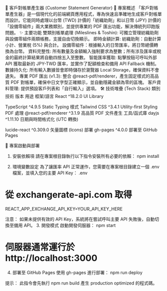 📝 客戶對帳單產生器 (Customer Statement Generator)
🌟 專案概述
「客戶對帳單產生器」是一個現代化的前端網頁應用程式，專為快速且準確地生成客戶對帳單而設計。它能同時處理以台幣 (TWD) 計價的「紡織助劑」和以日幣 (JPY) 計價的「設備零組件」兩大業務類別，並提供專業的 PDF 匯出功能，解決傳統列印跑版問題。
✨ 主要功能
雙類別帳單處理 (Mileslines & Toshin): 可獨立管理紡織助劑與設備零組件兩類帳務，支援自由切換顯示。
即時金額計算:
紡織助劑：自動計算小計、營業稅 (5%) 與合計。
設備零組件：根據輸入的日幣匯率，將日幣總價轉換為台幣。
資料完整性: 所有數量及金額輸入強制要求為整數；所有涉及匯率或稅金的最終計算結果將自動四捨五入至整數。
智能匯率獲取: 點擊按鈕可呼叫外部 API 獲取最新的 JPY-TWD 匯率，並實作了配額檢查和備用 API Fallback 機制。
數據持久化: 所有輸入數據皆會即時儲存於瀏覽器 Local Storage，確保資料不會遺失。
專業 PDF 匯出 (v1.3): 整合 @react-pdf/renderer，產生固定樣式的高品質 PDF 對帳單，確保中日文字型正確顯示，並自動隱藏金額為零的區塊。
客戶資料管理: 提供預設客戶列表和「自行輸入」選項。
🛠️ 技術堆疊 (Tech Stack)
類別
技術
版本
用途
框架/語言
React
^18.2.0
UI Library


TypeScript
^4.9.5
Static Typing
樣式
Tailwind CSS
^3.4.1
Utility-first Styling
PDF 處理
@react-pdf/renderer
^3.1.9
高品質 PDF 文件產生
工具/函式庫
dayjs
^1.11.10
日期與時間格式化 (UTC 轉換)


lucide-react
^0.309.0
矢量圖標 (Icons)
部署
gh-pages
^4.0.0
部署至 GitHub Pages

🚀 專案啟動與部署
1. 安裝依賴項
請在專案根目錄執行以下指令安裝所有必要的依賴：
npm install


2. 環境變數設定
為了讓匯率 API 正常運作，您需要在專案根目錄建立一個 .env 檔案，並填入您的主要 API Key：
.env
# 從 exchangerate-api.com 取得
REACT_APP_EXCHANGE_API_KEY=YOUR_API_KEY_HERE


注意： 如果未提供有效的 API Key，系統將在嘗試呼叫主要 API 失敗後，自動切換至備用 API。
3. 開發模式
啟動開發伺服器：
npm start
# 伺服器通常運行於 http://localhost:3000


4. 部署至 GitHub Pages
使用 gh-pages 進行部署：
npm run deploy


提示： 此指令會先執行 npm run build 產生 production optimized 的程式碼。
